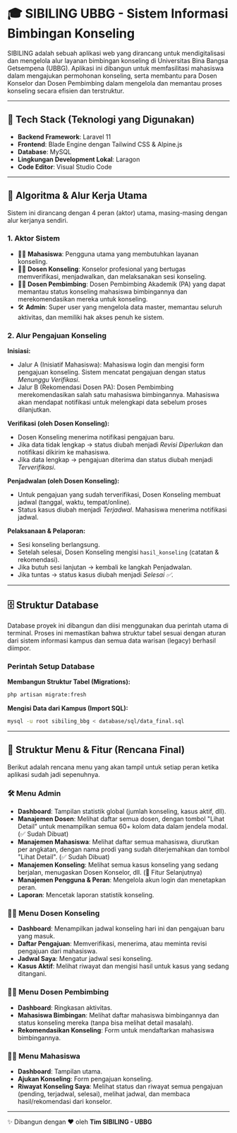 # 🎓 SIBILING UBBG - Sistem Informasi Bimbingan Konseling

SIBILING adalah sebuah aplikasi web yang dirancang untuk mendigitalisasi dan mengelola alur layanan bimbingan konseling di Universitas Bina Bangsa Getsempena (UBBG). Aplikasi ini dibangun untuk memfasilitasi mahasiswa dalam mengajukan permohonan konseling, serta membantu para Dosen Konselor dan Dosen Pembimbing dalam mengelola dan memantau proses konseling secara efisien dan terstruktur.

---

## 🚀 Tech Stack (Teknologi yang Digunakan)
- **Backend Framework**: Laravel 11
- **Frontend**: Blade Engine dengan Tailwind CSS & Alpine.js
- **Database**: MySQL
- **Lingkungan Development Lokal**: Laragon
- **Code Editor**: Visual Studio Code

---

## 🧩 Algoritma & Alur Kerja Utama
Sistem ini dirancang dengan 4 peran (aktor) utama, masing-masing dengan alur kerjanya sendiri.

### 1. Aktor Sistem
- 🧑‍🎓 **Mahasiswa**: Pengguna utama yang membutuhkan layanan konseling.
- 👩‍⚕️ **Dosen Konseling**: Konselor profesional yang bertugas memverifikasi, menjadwalkan, dan melaksanakan sesi konseling.
- 👨‍🏫 **Dosen Pembimbing**: Dosen Pembimbing Akademik (PA) yang dapat memantau status konseling mahasiswa bimbingannya dan merekomendasikan mereka untuk konseling.
- 🛠️ **Admin**: Super user yang mengelola data master, memantau seluruh aktivitas, dan memiliki hak akses penuh ke sistem.

### 2. Alur Pengajuan Konseling

**Inisiasi:**
- Jalur A (Inisiatif Mahasiswa): Mahasiswa login dan mengisi form pengajuan konseling. Sistem mencatat pengajuan dengan status *Menunggu Verifikasi*.
- Jalur B (Rekomendasi Dosen PA): Dosen Pembimbing merekomendasikan salah satu mahasiswa bimbingannya. Mahasiswa akan mendapat notifikasi untuk melengkapi data sebelum proses dilanjutkan.

**Verifikasi (oleh Dosen Konseling):**
- Dosen Konseling menerima notifikasi pengajuan baru.
- Jika data tidak lengkap → status diubah menjadi *Revisi Diperlukan* dan notifikasi dikirim ke mahasiswa.
- Jika data lengkap → pengajuan diterima dan status diubah menjadi *Terverifikasi*.

**Penjadwalan (oleh Dosen Konseling):**
- Untuk pengajuan yang sudah terverifikasi, Dosen Konseling membuat jadwal (tanggal, waktu, tempat/online).
- Status kasus diubah menjadi *Terjadwal*. Mahasiswa menerima notifikasi jadwal.

**Pelaksanaan & Pelaporan:**
- Sesi konseling berlangsung.
- Setelah selesai, Dosen Konseling mengisi `hasil_konseling` (catatan & rekomendasi).
- Jika butuh sesi lanjutan → kembali ke langkah Penjadwalan.
- Jika tuntas → status kasus diubah menjadi *Selesai ✅*.

---

## 🗄️ Struktur Database
Database proyek ini dibangun dan diisi menggunakan dua perintah utama di terminal. Proses ini memastikan bahwa struktur tabel sesuai dengan aturan dari sistem informasi kampus dan semua data warisan (legacy) berhasil diimpor.

### Perintah Setup Database
**Membangun Struktur Tabel (Migrations):**
```bash
php artisan migrate:fresh
```

**Mengisi Data dari Kampus (Import SQL):**
```bash
mysql -u root sibiling_bbg < database/sql/data_final.sql
```

---

## 📑 Struktur Menu & Fitur (Rencana Final)
Berikut adalah rencana menu yang akan tampil untuk setiap peran ketika aplikasi sudah jadi sepenuhnya.

### 🛠️ Menu Admin
- **Dashboard**: Tampilan statistik global (jumlah konseling, kasus aktif, dll).
- **Manajemen Dosen**: Melihat daftar semua dosen, dengan tombol "Lihat Detail" untuk menampilkan semua 60+ kolom data dalam jendela modal. (✅ Sudah Dibuat)
- **Manajemen Mahasiswa**: Melihat daftar semua mahasiswa, diurutkan per angkatan, dengan nama prodi yang sudah diterjemahkan dan tombol "Lihat Detail". (✅ Sudah Dibuat)
- **Manajemen Konseling**: Melihat semua kasus konseling yang sedang berjalan, menugaskan Dosen Konselor, dll. (🚧 Fitur Selanjutnya)
- **Manajemen Pengguna & Peran**: Mengelola akun login dan menetapkan peran.
- **Laporan**: Mencetak laporan statistik konseling.

### 👩‍⚕️ Menu Dosen Konseling
- **Dashboard**: Menampilkan jadwal konseling hari ini dan pengajuan baru yang masuk.
- **Daftar Pengajuan**: Memverifikasi, menerima, atau meminta revisi pengajuan dari mahasiswa.
- **Jadwal Saya**: Mengatur jadwal sesi konseling.
- **Kasus Aktif**: Melihat riwayat dan mengisi hasil untuk kasus yang sedang ditangani.

### 👨‍🏫 Menu Dosen Pembimbing
- **Dashboard**: Ringkasan aktivitas.
- **Mahasiswa Bimbingan**: Melihat daftar mahasiswa bimbingannya dan status konseling mereka (tanpa bisa melihat detail masalah).
- **Rekomendasikan Konseling**: Form untuk mendaftarkan mahasiswa bimbingannya.

### 🧑‍🎓 Menu Mahasiswa
- **Dashboard**: Tampilan utama.
- **Ajukan Konseling**: Form pengajuan konseling.
- **Riwayat Konseling Saya**: Melihat status dan riwayat semua pengajuan (pending, terjadwal, selesai), melihat jadwal, dan membaca hasil/rekomendasi dari konselor.

---

✨ Dibangun dengan ❤️ oleh **Tim SIBILING - UBBG**
